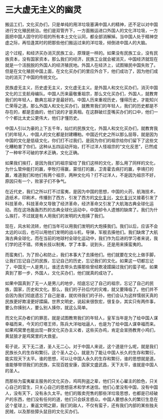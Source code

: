 # 三大虚无主义的幽灵

搬运工们，文化买办们，只是单纯的用洋垃圾塞满中国人的精神，还不足以对中国进行文化殖民统治。他们是双管齐下，一方面搬运进口外国人的文化洋垃圾，一方面把中国人固守的珍视的所有本土文化认同，都全部消解掉。当中国人处于精神空虚之际，再恰逢其时的把那些他们搬运过来的洋垃圾，倾倒进中国人的大脑。

这个过程，和经济买办消灭民族工业，原理是一样的。如果没有民族工业，没有民族资本，没有国家资本，那么我们的经济，民族工业就会被消灭，中国经济就现在就是一个活脱脱的外国人的经济殖民地。外国人在经济上，试图殖民中国失败了。但是在文化殖民中国上面，在文化买办们的里应外合下，他们成功了，因为他们成功的消灭了中国的传统文化。

民族虚无主义，历史虚无主义，文化虚无主义。是外国人和文化买办们，消灭中国文化的三支航母编队。中国人历来最敬重祖宗，那么文化买办们，外国人，就教育我们的年轻人，数典忘祖才是最好的。中国人历来重视历史，懂得历史，才能知兴亡荣辱之道。那么外国人和文化买办们，就教育我们的年轻人，我们的历史都是不存在的，都是歪曲的，他们说的才是真相。在这群破烂歪嘴买办们的口中，他们一个个都比太史公更伟大，他们才懂历史。

中国人引以为豪的上下五千年，灿烂的民族文化，外国人和文化买办们，就教育我们的年轻人，中国人的文化都是封建糟粕。中国近代史之所以那么屈辱，就是因为中国的文化是低级文化，你们打不过我们，是因为你们的祖宗给你们留下了这些文化糟粕害了你们。这种从五四运动开始，打不过洋人怪祖宗的“文化反思”，已然成了一种牢不可破的学术正确，文化正确。

如果我们挨打，是因为我们的祖宗留给了我们这样的文化，那么用了同样的文化，为什么管仲能打的赢，李牧打得赢，蒙恬打的赢，卫青霍去病打的赢，李靖打的赢，难道我们和他们有两个祖宗，两种文化吗？打不过洋人，不是因为祖宗不好，原因只有一个，败家子们不争气。

在近代史，我们之所以打不过蛮夷，是因为中国的思想，中国的火药，航海技术，造纸术，印刷术，传播到了西方，引发了西方的[文化复兴](http://www.zdaox.com/p/tag/%e6%96%87%e5%8c%96%e5%a4%8d%e5%85%b4)，[文化复兴](http://www.zdaox.com/p/tag/%e6%96%87%e5%8c%96%e5%a4%8d%e5%85%b4)又接着引发了科技革命，科技革命又导致了经济革命，经济革命又引发了大航海古典全球化运动。而在这场轰轰烈烈的古典全球化运动中，中国却令人遗憾的缺席了。我们为什么挨打，不过就是有人用我们的发明的大炮揍了我们。

现在，风水轮流转，他们当年可以用我们发明的大炮揍我们。我们以后，应该不会太远的以后，也可以用他们发明的战斗机，导弹，军舰去揍他们。我们缺席了大航海古典全球化，而在当前的地球村全球化运动中，我们作为后进的学习者来说，我们学的还不错。师夷长技以制夷，学了本事，说到头，还是用来揍蛮夷的。

而蛮夷们，为了担心和防止，我们本事大了去揍他们。他们就要在文化上做手脚，让我们忘记自己的民族，忘记自己的历史，忘记我们的文化。如果这一切都忘记了，中国无一人是男儿，谁还去带头去揍那些曾经欺凌蹂躏过我们的蛮子呢。如果真到了那一步，外国人，文化买办们，他们就真的成功了。

如果中国真到了无一人是男儿的地步，彻底忘记了自己的祖宗，忘记了自己的民族，国家，历史和文化。那么，我们的子孙后代的灾难，就又要降临了。他们并不会因为我们彻底遗忘了自己是谁，就优待我们的子孙，他们会认为这样懦弱天真的民族更好欺凌更好蹂躏。世界文明史，说起来很恢宏，很复杂，其实只有两件事，要么你揍别人，要么别人揍你，就这么简单。

而文化买办者们的罪恶，就是试图教育我们的年轻人，皇军当年是为了给中国人谋幸福而来，今天的灯塔王师，陈兵大洋咄咄逼人，也是为了给中国人谋幸福而来。如果鸡窝里也能出现一群文化买办主义者，这些买办鸡，肯定会宣扬教育小鸡们，黄鼠狼才是鸡窝里的大救星。

荀子说，天下无二道，圣人无二心。对于中国人来说，这个道是什么呢，就是我们民族长久的生存和繁衍。这个圣人之心，就是为了能让中国人长久的生存和繁衍，能实现天下太平。谁的思想，可以让中国人永久的生存和繁衍，谁的思想就是道。谁能够带领我们的民族，实现百姓安康，国家文盛武昌，天下太平，谁就是中国人的圣人。

而那些为蛮夷雇主服务的文化买办，鸡鸣狗盗之辈，他们只关心雇主的脸色，只关心自己的营生，只关心自己的思想巫术和学术迷信。他们心里没有中国，没有中国人，没有天下，没有永久太平。他们的贩卖兜售的那些洋垃圾思想，也都是已经破产的东西，他们没有任何的道，他们只会妖言惑众。中国人要想永久的繁衍生息在这个星球上，重返文明之巅，我们的敌人，不仅有蛮子，还有我们内部的某些独夫民贼，以及那些獐头鼠目的文化买办们。

